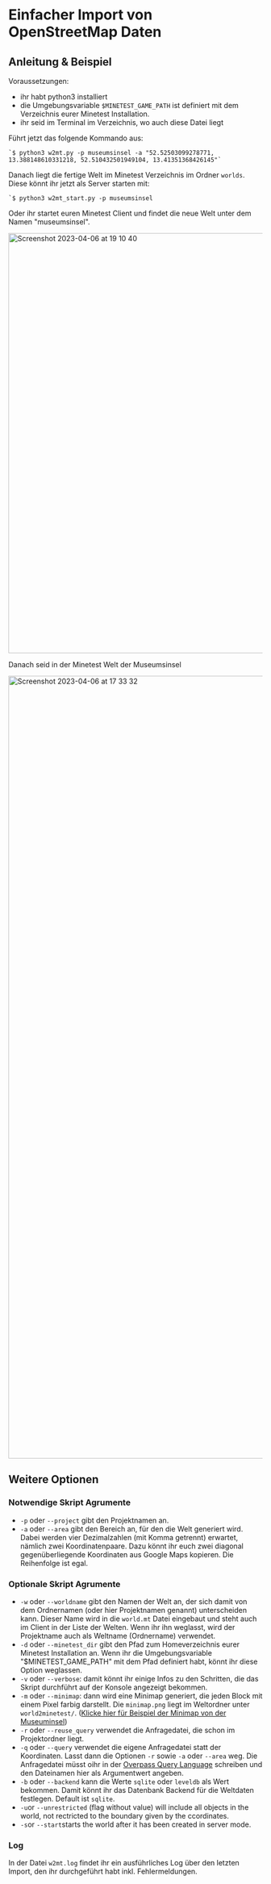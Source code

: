# Einfacher Import von OpenStreetMap Daten

## Anleitung & Beispiel

Voraussetzungen:
- ihr habt python3 installiert
- die Umgebungsvariable `$MINETEST_GAME_PATH` ist definiert mit dem Verzeichnis eurer Minetest Installation. 
- ihr seid im Terminal im Verzeichnis, wo auch diese Datei liegt

Führt jetzt das folgende Kommando aus:
	
	`$ python3 w2mt.py -p museumsinsel -a "52.52503099278771, 13.388148610331218, 52.510432501949104, 13.41351368426145"`

Danach liegt die fertige Welt im Minetest Verzeichnis im Ordner `worlds`. Diese könnt ihr jetzt als Server starten mit:

	`$ python3 w2mt_start.py -p museumsinsel

Oder ihr startet euren Minetest Client und findet die neue Welt unter dem Namen "museumsinsel".

<img width="833" alt="Screenshot 2023-04-06 at 19 10 40" src="https://user-images.githubusercontent.com/60585/230460582-b54b61b6-31bb-4ea6-b1a4-3e70142d3be0.png">


Danach seid in der Minetest Welt der Museumsinsel

<img width="1552" alt="Screenshot 2023-04-06 at 17 33 32" src="https://user-images.githubusercontent.com/60585/230460649-e02df221-a430-431a-8533-eced2d3141da.png">



## Weitere Optionen

### Notwendige Skript Agrumente

- `-p` oder `--project` gibt den Projektnamen an. 
- `-a` oder `--area` gibt den Bereich an, für den die Welt generiert wird. Dabei werden vier Dezimalzahlen (mit Komma getrennt) erwartet, nämlich zwei Koordinatenpaare. Dazu könnt ihr euch zwei diagonal gegenüberliegende Koordinaten aus Google Maps kopieren. Die Reihenfolge ist egal.

### Optionale Skript Agrumente

- `-w` oder `--worldname` gibt den Namen der Welt an, der sich damit von dem Ordnernamen (oder hier Projektnamen genannt) unterscheiden kann. Dieser Name wird in die `world.mt` Datei eingebaut und steht auch im Client in der Liste der Welten. Wenn ihr ihn weglasst, wird der Projektname auch als Weltname (Ordnername) verwendet.
- `-d` oder `--minetest_dir` gibt den Pfad zum Homeverzeichnis eurer Minetest Installation an. Wenn ihr die Umgebungsvariable "$MINETEST_GAME_PATH" mit dem Pfad definiert habt, könnt ihr diese Option weglassen.
- `-v` oder `--verbose`: damit könnt ihr einige Infos zu den Schritten, die das Skript durchführt auf der Konsole angezeigt bekommen.
- `-m` oder `--minimap`: dann wird eine Minimap generiert, die jeden Block mit einem Pixel farbig darstellt. Die `minimap.png` liegt im Weltordner unter `world2minetest/`. ([Klicke hier für Beispiel der Minimap von der Museuminsel](https://user-images.githubusercontent.com/60585/235302579-208e17e8-91c9-48de-b638-9d24772f33b8.png))
- `-r` oder `--reuse_query` verwendet die Anfragedatei, die schon im Projektordner liegt.
- `-q` oder `--query` verwendet die eigene Anfragedatei statt der Koordinaten. Lasst dann die Optionen `-r` sowie `-a` oder `--area` weg. Die Anfragedatei müsst oihr in der [Overpass Query Language](https://wiki.openstreetmap.org/wiki/Overpass_API/Overpass_QL) schreiben und den Dateinamen hier als Argumentwert angeben.
- `-b` oder `--backend` kann die Werte `sqlite` oder `leveldb` als Wert bekommen. Damit könnt ihr das Datenbank Backend für die Weltdaten festlegen. Default ist `sqlite`.
- `-u`or `--unrestricted` (flag without value) will include all objects in the world, not rectricted to the boundary given by the ccordinates.
- `-s`or `--start`starts the world after it has been created in server mode.


### Log

In der Datei `w2mt.log` findet ihr ein ausführliches Log über den letzten Import, den ihr durchgeführt habt inkl. Fehlermeldungen.

